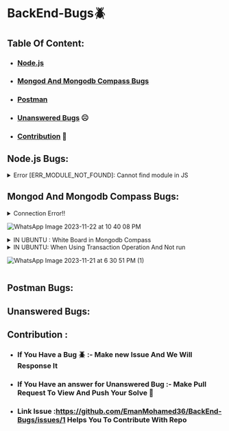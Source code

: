 # BackEnd-Bugs🪲

## Table Of Content:

- ### [Node.js](#nodejs-bugs)

- ### [Mongod And Mongodb Compass Bugs](#mongod-and-mongodb-compass-bugs)

- ### [Postman](#postman-bugs)

- ### [Unanswered Bugs](#unanswered-bugs) ☹️

- ### [Contribution](#contribution--1) 🤗

## Node.js Bugs:

<details>
      <summary>
      Error [ERR_MODULE_NOT_FOUND]: Cannot find module in JS
      </summary>
  
      
      when you set the "type" attribute to "module" in your package. json file:
  ### Issue:
  The file extension is required when importing.
  
  ### Solution:
  Use the correct file extension when importing.
  
  #### Incorrect:
  ```javascript
  import { sum } from './another-file';
  ```
  
  #### Correct:
  ```javascript
  import { sum } from './another-file.js';
  ```
  
</details>
  

## Mongod And Mongodb Compass Bugs:

<details>
  
  <summary>  
  Connection Error!!
    
  ![WhatsApp Image 2023-11-22 at 10 40 08 PM](https://github.com/EmanMohamed36/BackEnd-Bugs/assets/74449080/8cb4ef73-c407-4719-999e-a78d998d34ff)

  </summary>
  
  ### Windows:
  - Press the Windows + R
  - Type `services.msc` and hit Enter
  - Search `MongoDB.exe`, right-click on it, and select Start

### Ubuntu:

- Make sure `mongod` is running successfully: `mongod`
- Start `mongod` and make it active:
```bash
sudo systemctl start mongod
````
</details>

<details>
    <summary>
    IN UBUNTU : White Board in Mongodb Compass
    </summary>
    
### Issue:
  The problem is with the MongoDB Compass version.

### Solution:

```bash
wget https://downloads.mongodb.com/compass/mongodb-compass_1.39.3_amd64.deb
```

```bash
sudo dpkg -i mongodb-compass_1.39.3_amd64.deb
```

```bash
mongodb-compass
```

</details>
<details>
  <summary>
  IN UBUNTU: When Using Transaction Operation And Not run
    
  ![WhatsApp Image 2023-11-21 at 6 30 51 PM (1)](https://github.com/EmanMohamed36/BackEnd-Bugs/assets/74449080/b41d5cc0-4f09-496a-ad4a-10dbdbe08ab9)


  
  </summary>

### Solution:

  ```bash
  sudo apt-get install libkrb5-dev  
  ```
  ```bash
  npm install run-rs -g
  ```
  ```bash
  sudo systemctl stop mongod
  ```
  ```bash
  run-rs -v 4.0.0 --shell
  ```

</details>


## Postman Bugs:

## Unanswered Bugs:

## Contribution :

- ### If You Have a Bug 🪲 :- Make new Issue And We Will Response It
- ### If You Have an answer for Unanswered Bug :- Make Pull Request To View And Push Your Solve 💪
- ### Link Issue :https://github.com/EmanMohamed36/BackEnd-Bugs/issues/1 Helps You To Contribute With Repo
